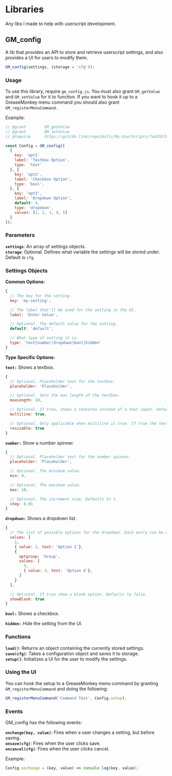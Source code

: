 # Libraries

Any libs I made to help with userscript development.

## GM_config

A lib that provides an API to store and retrieve userscript settings, and also provides a UI for users to modify them.

```javascript
GM_config(settings, (storage = 'cfg'));
```

### Usage

To use this library, require `gm_config.js`. You must also grant `GM_getValue` and `GM_setValue` for it to function. If you want to hook it up to a GreaseMonkey menu command you should also grant `GM_registerMenuCommand`.

Example:

```javascript
// @grant        GM_getValue
// @grant        GM_setValue
// @require      https://gitcdn.link/repo/kufii/My-UserScripts/fa4555701cf5a22eae44f06d9848df6966788fa8/libs/gm_config.js

const Config = GM_config([
  {
    key: 'opt1'
    label: 'Textbox Option',
    type: 'text'
  }, {
    key: 'opt2',
    label: 'Checkbox Option',
    type: 'bool',
  }, {
    key: 'opt3',
    label: 'Dropdown Option',
    default: 4,
    type: 'dropdown',
    values: [1, 2, 3, 4, 5]
  }
]);
```

### Parameters

**`settings`**: An array of settings objects.  
**`storage`**: Optional. Defines what variable the settings will be stored under. Default is `cfg`.

### Settings Objects

**Common Options:**

```javascript
{
  // The key for the setting.
  key: 'my-setting',

  // The label that'll be used for the setting in the UI.
  label: 'Enter Value',

  // Optional. The default value for the setting.
  default: 'default',

  // What type of setting it is.
  type: 'text|number|dropdown|bool|hidden'
}
```

**Type Specific Options:**

**`text:`** Shows a textbox.

```javascript
{
  // Optional. Placeholder text for the textbox.
  placeholder: 'Placeholder',

  // Optional. Sets the max length of the textbox.
  maxLength: 10,

  // Optional. If true, shows a textarea instead of a text input. Defaults to false.
  multiline: true,

  // Optional. Only applicable when multiline is true. If true the textarea will be resizable. Defaults to false.
  resizable: true
}
```

**`number:`** Show a number spinner.

```javascript
{
  // Optional. Placeholder text for the number spinner.
  placeholder: 'Placeholder',

  // Optional. The minimum value.
  min: 0,

  // Optional. The maximum value.
  max: 10,

  // Optional. The increment size. Defaults to 1.
  step: 0.01
}
```

**`dropdown:`** Shows a dropdown list.

```javascript
{
  // The list of possible options for the dropdown. Each entry can be a value, an object with a text and value property, or an optgroup object.
  values: [
    1,
    { value: 2, text: 'Option 2'},
    {
      optgroup: 'Group',
      values: [
        3,
        { value: 4, text: 'Option 4'},
      ]
    }
  ],

  // Optional. If true show a blank option. Defaults to false.
  showBlank: true
}
```

**`bool:`** Shows a checkbox.

**`hidden:`** Hide the setting from the UI.

### Functions

**`load()`**: Returns an object containing the currently stored settings.  
**`save(cfg)`**: Takes a configuration object and saves it to storage.  
**`setup()`**: Initializes a UI for the user to modify the settings.

### Using the UI

You can hook the setup to a GreaseMonkey menu command by granting `GM_registerMenuCommand` and doing the following:

```javascript
GM_registerMenuCommand('Command Text', Config.setup);
```

### Events

GM_config has the following events:

**`onchange(key, value)`**: Fires when a user changes a setting, but before saving.  
**`onsave(cfg)`**: Fires when the user clicks save.  
**`oncancel(cfg)`**: Fires when the user clicks cancel.

Example:

```javascript
Config.onchange = (key, value) => console.log(key, value);
```
